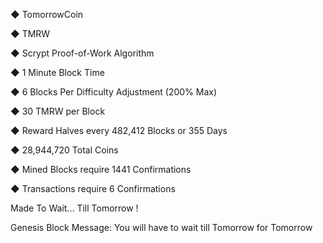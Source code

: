 ◆ TomorrowCoin

◆ TMRW

◆ Scrypt Proof-of-Work Algorithm

◆ 1 Minute Block Time

◆ 6 Blocks Per Difficulty Adjustment (200% Max)

◆ 30 TMRW per Block

◆ Reward Halves every 482,412 Blocks or 355 Days

◆ 28,944,720 Total Coins

◆ Mined Blocks require 1441 Confirmations

◆ Transactions require 6 Confirmations

Made To Wait... Till Tomorrow !

Genesis Block Message: You will have to wait till Tomorrow for Tomorrow

